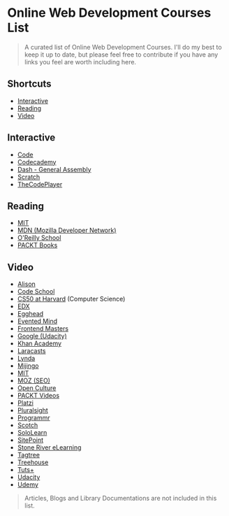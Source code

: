 Online Web Development Courses List
====================

> A curated list of Online Web Development Courses. I'll do my best to keep it up to date, but please feel free to contribute if you have any links you feel are worth including here.

Shortcuts
-----------------
* [Interactive](#interactive)
* [Reading](#reading)
* [Video](#video)


## Interactive
* [Code](http://code.org/)
* [Codecademy](http://www.codecademy.com/)
* [Dash - General Assembly](https://dash.generalassemb.ly/)
* [Scratch](https://scratch.mit.edu/)
* [TheCodePlayer](http://thecodeplayer.com/)

## Reading
* [MIT](http://ocw.mit.edu/courses/electrical-engineering-and-computer-science/)
* [MDN (Mozilla Developer Network)](https://developer.mozilla.org/en-US/)
* [O'Reilly School](http://www.oreillyschool.com/browse-by-subject)
* [PACKT Books](https://www.packtpub.com/all-books)


## Video
* [Alison](https://alison.com/learn/programming)
* [Code School](http://www.codeschool.com/courses/)
* [CS50 at Harvard](https://cs50.harvard.edu/weeks) (Computer Science)
* [EDX](https://www.edx.org/course/subject/computer-science)
* [Egghead](http://egghead.io/)
* [Evented Mind](https://www.eventedmind.com/)
* [Frontend Masters](http://frontendmasters.com/)
* [Google (Udacity)](http://www.udacity.com/google)
* [Khan Academy](http://www.khanacademy.org/computing)
* [Laracasts](https://laracasts.com/)
* [Lynda](http://www.lynda.com/)
* [Mijingo](https://mijingo.com)
* [MIT](http://ocw.mit.edu/courses/electrical-engineering-and-computer-science/)
* [MOZ (SEO)](https://moz.com/academy)
* [Open Culture](http://www.openculture.com/freeonlinecourses)
* [PACKT Videos](https://www.packtpub.com/videos)
* [Platzi](https://courses.platzi.com/)
* [Pluralsight](http://www.pluralsight.com/)
* [Programmr](http://www.programmr.com/)
* [Scotch](https://school.scotch.io/courses)
* [SoloLearn](http://www.sololearn.com/)
* [SitePoint](http://www.sitepoint.com/)
* [Stone River eLearning](http://stoneriverelearning.com/)
* [Tagtree](http://tagtree.tv)
* [Treehouse](http://teamtreehouse.com)
* [Tuts+](http://tutsplus.com/courses)
* [Udacity](http://www.udacity.com/)
* [Udemy](http://www.udemy.com/)

> Articles, Blogs and Library Documentations are not included in this list.

